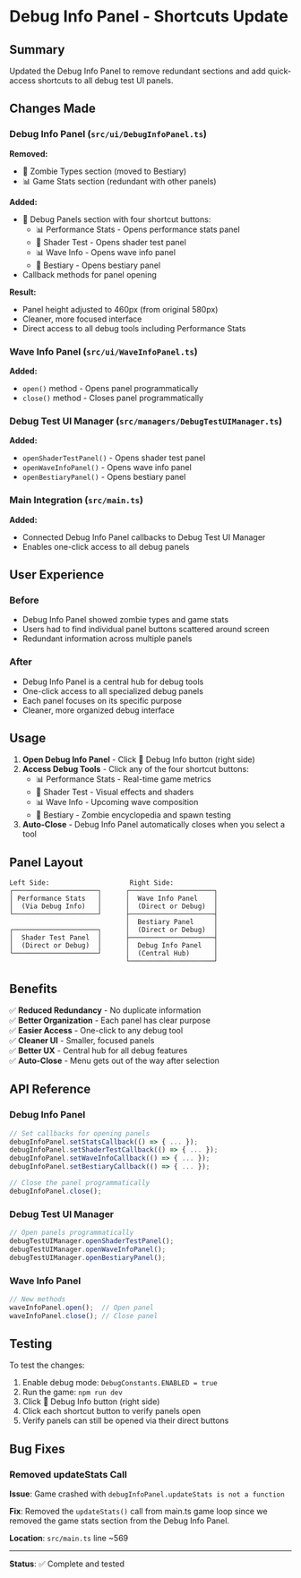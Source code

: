 # Debug Info Panel - Shortcuts Update

## Summary

Updated the Debug Info Panel to remove redundant sections and add quick-access shortcuts to all debug test UI panels.

## Changes Made

### Debug Info Panel (`src/ui/DebugInfoPanel.ts`)

**Removed:**
- 🧟 Zombie Types section (moved to Bestiary)
- 📊 Game Stats section (redundant with other panels)

**Added:**
- 🔧 Debug Panels section with four shortcut buttons:
  - 📊 Performance Stats - Opens performance stats panel
  - 🎨 Shader Test - Opens shader test panel
  - 📊 Wave Info - Opens wave info panel
  - 📖 Bestiary - Opens bestiary panel
- Callback methods for panel opening

**Result:**
- Panel height adjusted to 460px (from original 580px)
- Cleaner, more focused interface
- Direct access to all debug tools including Performance Stats

### Wave Info Panel (`src/ui/WaveInfoPanel.ts`)

**Added:**
- `open()` method - Opens panel programmatically
- `close()` method - Closes panel programmatically

### Debug Test UI Manager (`src/managers/DebugTestUIManager.ts`)

**Added:**
- `openShaderTestPanel()` - Opens shader test panel
- `openWaveInfoPanel()` - Opens wave info panel
- `openBestiaryPanel()` - Opens bestiary panel

### Main Integration (`src/main.ts`)

**Added:**
- Connected Debug Info Panel callbacks to Debug Test UI Manager
- Enables one-click access to all debug panels

## User Experience

### Before
- Debug Info Panel showed zombie types and game stats
- Users had to find individual panel buttons scattered around screen
- Redundant information across multiple panels

### After
- Debug Info Panel is a central hub for debug tools
- One-click access to all specialized debug panels
- Each panel focuses on its specific purpose
- Cleaner, more organized debug interface

## Usage

1. **Open Debug Info Panel** - Click 🐛 Debug Info button (right side)
2. **Access Debug Tools** - Click any of the four shortcut buttons:
   - 📊 Performance Stats - Real-time game metrics
   - 🎨 Shader Test - Visual effects and shaders
   - 📊 Wave Info - Upcoming wave composition
   - 📖 Bestiary - Zombie encyclopedia and spawn testing
3. **Auto-Close** - Debug Info Panel automatically closes when you select a tool

## Panel Layout

```
Left Side:                    Right Side:
┌─────────────────────┐      ┌─────────────────────┐
│ Performance Stats   │      │  Wave Info Panel    │
│  (Via Debug Info)   │      │  (Direct or Debug)  │
└─────────────────────┘      ├─────────────────────┤
                             │  Bestiary Panel     │
┌─────────────────────┐      │  (Direct or Debug)  │
│  Shader Test Panel  │      ├─────────────────────┤
│  (Direct or Debug)  │      │  Debug Info Panel   │
└─────────────────────┘      │  (Central Hub)      │
                             └─────────────────────┘
```

## Benefits

✅ **Reduced Redundancy** - No duplicate information  
✅ **Better Organization** - Each panel has clear purpose  
✅ **Easier Access** - One-click to any debug tool  
✅ **Cleaner UI** - Smaller, focused panels  
✅ **Better UX** - Central hub for all debug features  
✅ **Auto-Close** - Menu gets out of the way after selection

## API Reference

### Debug Info Panel

```typescript
// Set callbacks for opening panels
debugInfoPanel.setStatsCallback(() => { ... });
debugInfoPanel.setShaderTestCallback(() => { ... });
debugInfoPanel.setWaveInfoCallback(() => { ... });
debugInfoPanel.setBestiaryCallback(() => { ... });

// Close the panel programmatically
debugInfoPanel.close();
```

### Debug Test UI Manager

```typescript
// Open panels programmatically
debugTestUIManager.openShaderTestPanel();
debugTestUIManager.openWaveInfoPanel();
debugTestUIManager.openBestiaryPanel();
```

### Wave Info Panel

```typescript
// New methods
waveInfoPanel.open();  // Open panel
waveInfoPanel.close(); // Close panel
```

## Testing

To test the changes:

1. Enable debug mode: `DebugConstants.ENABLED = true`
2. Run the game: `npm run dev`
3. Click 🐛 Debug Info button (right side)
4. Click each shortcut button to verify panels open
5. Verify panels can still be opened via their direct buttons

## Bug Fixes

### Removed updateStats Call

**Issue**: Game crashed with `debugInfoPanel.updateStats is not a function`

**Fix**: Removed the `updateStats()` call from main.ts game loop since we removed the game stats section from the Debug Info Panel.

**Location**: `src/main.ts` line ~569

---

**Status**: ✅ Complete and tested
